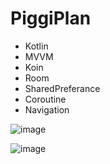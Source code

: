 # PiggiPlan

- Kotlin 
- MVVM
- Koin
- Room
- SharedPreferance
- Coroutine
- Navigation


![image](https://user-images.githubusercontent.com/29501571/148350502-9f4ac0ed-1dc7-4328-a3f9-0fb7a4e8a1d9.png)

![image](https://user-images.githubusercontent.com/29501571/148349561-ac0cad63-2d9e-4e3d-ac07-5166d69b55bd.png)

